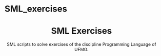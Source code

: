 # SML_exercises

<h1 align="center">
     SML Exercises</a>
</h1>
<p align="center"> SML scripts to solve exercises of the discipline Programming Language of UFMG. </p>
